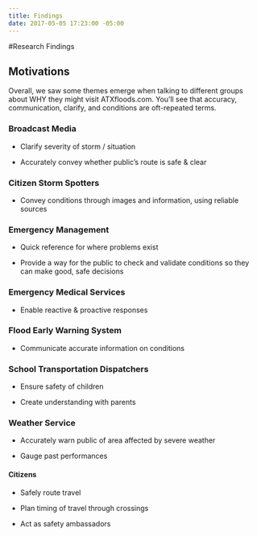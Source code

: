 ```yaml
---
title: Findings
date: 2017-05-05 17:23:00 -05:00
---
```


#Research Findings

## Motivations

Overall, we saw some themes emerge when talking to different groups about WHY they might visit ATXfloods.com. You’ll see that accuracy, communication, clarify, and conditions are oft-repeated terms.

### Broadcast Media

* Clarify severity of storm /  situation

* Accurately convey whether public’s route is safe & clear

### Citizen Storm Spotters

* Convey conditions through images and information, using reliable sources

### Emergency Management

* Quick reference for where problems exist

* Provide a way for the public to check and validate conditions so they can make good, safe decisions

### Emergency Medical Services

* Enable reactive & proactive responses

### Flood Early Warning System

* Communicate accurate information on conditions

### School Transportation Dispatchers

* Ensure safety of children

* Create understanding with parents

### Weather Service

* Accurately warn public of area affected by severe weather

* Gauge past performances

#### Citizens

* Safely route travel

* Plan timing of travel through crossings

* Act as safety ambassadors